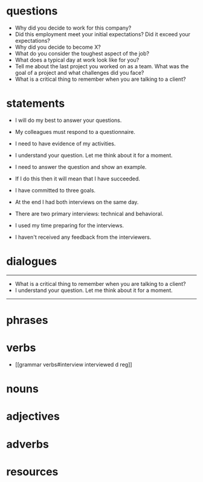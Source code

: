 # questions
- Why did you decide to work for this company? 
- Did this employment meet your initial expectations? Did it exceed your expectations? 
- Why did you decide to become X?
- What do you consider the toughest aspect of the job? 
- What does a typical day at work look like for you? 
- Tell me about the last project you worked on as a team. What was the goal of a project and what challenges did you face?
- What is a critical thing to remember when you are talking to a client?

# statements
- I will do my best to answer your questions.
- My colleagues must respond to a questionnaire.
- I need to have evidence of my activities.

- I understand your question. Let me think about it for a moment.
- I need to answer the question and show an example.
- If I do this then it will mean that I have succeeded.
- I have committed to three goals.
- At the end I had both interviews on the same day.
- There are two primary interviews: technical and behavioral.
- I used my time preparing for the interviews.
- I haven't received any feedback from the interviewers.



# dialogues
---
- What is a critical thing to remember when you are talking to a client?
- I understand your question. Let me think about it for a moment.
---

# phrases

# verbs
- [[grammar verbs#interview interviewed d reg]]

# nouns

# adjectives

# adverbs

# resources
